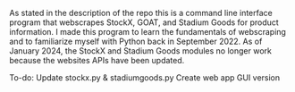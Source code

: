 As stated in the description of the repo this is a command line interface program that webscrapes StockX, GOAT, and Stadium Goods for product information. 
I made this program to learn the fundamentals of webscraping and to familiarize myself with Python back in September 2022. 
As of January 2024, the StockX and Stadium Goods modules no longer work because the websites APIs have been updated.

To-do:
Update stockx.py & stadiumgoods.py
Create web app GUI version
